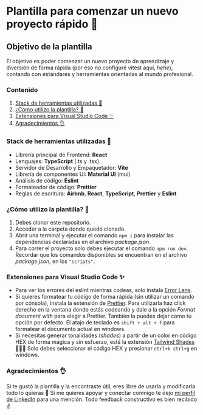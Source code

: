 # Plantilla para comenzar un nuevo proyecto rápido 🚀

## Objetivo de la plantilla

El objetivo es poder comenzar un nuevo proyecto de aprendizaje y diversión de forma rápida (por eso no configuré vitest aquí, *hehe*), contando con estándares y herramientas orientadas al mundo profesional.

### Contenido
1. [Stack de herramientas utilizadas 🦾](#stack)
2. [¿Cómo utilizo la plantilla? 🤔](#how)
3. [Extensiones para Visual Studio Code ✨](#plugins)
4. [Agradecimientos 👌](#gratitude)

<a id="stack"></a>
### Stack de herramientas utilizadas 🦾 

- Librería principal de Frontend: **React**
- Lenguajes: **TypeScript** (.ts y .tsx)
- Servidor de Desarrollo y Empaquetador: **Vite** 
- Librería de componentes UI: **Material UI** (mui)
- Análisis de código: **Eslint**
- Formateador de código: **Prettier**
- Reglas de escritura: **Airbnb**, **React**, **TypeScript**, **Prettier** y **Eslint**

<a id="how"></a>
### ¿Cómo utilizo la plantilla? 🤔

1. Debes clonar este repositorio.
2. Acceder a la carpeta donde quedó clonado.
3. Abrir una terminal y ejecutar el comando `npm i` para instalar las dependencias declaradas en el archivo *package.json*.
4. Para correr el proyecto solo debes ejecutar el comando `npm run dev`. Recordar que los comandos disponibles se encuentran en el archivo *package.json*, en los `"scripts"`.

<a id="plugins"></a>
### Extensiones para Visual Studio Code ✨

- Para ver los errores del eslint mientras codeas, solo instala [Error Lens](https://marketplace.visualstudio.com/items?itemName=usernamehw.errorlens).
- Si quieres formatear tu código de forma rápida (sin utilizar un comando por consola), instala la extensión de  [Prettier](https://marketplace.visualstudio.com/items?itemName=esbenp.prettier-vscode).
Para utilizarla haz click derecho en la ventana donde estás codeando y dale a la opción *Format document with* para elegir a Prettier. También la puedes dejar como tu opción por defecto.
El atajo de teclado es `shift + alt + f` para formatear el documento actual en windows.
- Si necesitas generar tonalidades (*shades*) a partir de un color en código HEX de forma mágica y sin esfuerzo, está la extensión [Tailwind Shades](https://marketplace.visualstudio.com/items?itemName=bourhaouta.tailwindshades) 🧙‍♂️✨
Solo debes seleccionar el código HEX y presionar `ctrl+k ctrl+g` en windows.

<a id="gratitude"></a>
### Agradecimientos 👌 

Si te gustó la plantilla y la encontraste útil, eres libre de usarla y modificarla todo lo quieras 🤗 Si me quieres apoyar y conectar conmigo te dejo [mi perfil de LinkedIn](https://www.linkedin.com/in/andres-espinoza-delgado-fullstack-developer-typescript-react-nodejs-express-mongodb/) para una mención.
Todo feedback constructivo es bien recibido ✌   
